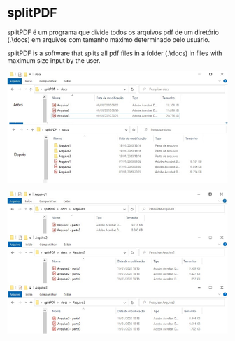 # splitPDF

splitPDF é um programa que divide todos os arquivos pdf de um diretório (.\docs) em arquivos com tamanho máximo determinado pelo usuário.

splitPDF is a software that splits all pdf files in a folder (.\docs) in files with maximum size input by the user.

![Pasta docs](/site/pastadocs.jpg)

![Lista arquivos](/site/listaarquivos.jpg)
